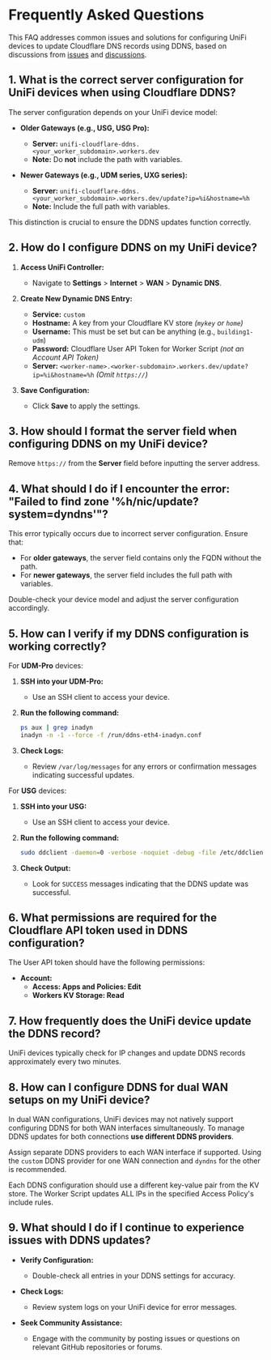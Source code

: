 # Frequently Asked Questions

This FAQ addresses common issues and solutions for configuring UniFi devices to update Cloudflare DNS records using DDNS, based on discussions from [issues](https://github.com/willswire/unifi-ddns/issues/) and [discussions](https://github.com/willswire/unifi-ddns/discussions).

## 1. What is the correct server configuration for UniFi devices when using Cloudflare DDNS?

The server configuration depends on your UniFi device model:

- **Older Gateways (e.g., USG, USG Pro):**
  - **Server:** `unifi-cloudflare-ddns.<your_worker_subdomain>.workers.dev`
  - **Note:** Do **not** include the path with variables.

- **Newer Gateways (e.g., UDM series, UXG series):**
  - **Server:** `unifi-cloudflare-ddns.<your_worker_subdomain>.workers.dev/update?ip=%i&hostname=%h`
  - **Note:** Include the full path with variables.

This distinction is crucial to ensure the DDNS updates function correctly.

## 2. How do I configure DDNS on my UniFi device?

1. **Access UniFi Controller:**
   - Navigate to **Settings** > **Internet** > **WAN** > **Dynamic DNS**.

2. **Create New Dynamic DNS Entry:**
   - **Service:** `custom`
   - **Hostname:** A key from your Cloudflare KV store *(`mykey` or `home`)*
   - **Username:** This must be set but can be anything (e.g., `building1-udm`)
   - **Password:** Cloudflare User API Token for Worker Script *(not an Account API Token)*
   - **Server:** `<worker-name>.<worker-subdomain>.workers.dev/update?ip=%i&hostname=%h`
     *(Omit `https://`)*

3. **Save Configuration:**
   - Click **Save** to apply the settings.

## 3. How should I format the server field when configuring DDNS on my UniFi device?

Remove `https://` from the **Server** field before inputting the server address.

## 4. What should I do if I encounter the error: "Failed to find zone '%h/nic/update?system=dyndns'"?

This error typically occurs due to incorrect server configuration. Ensure that:

- For **older gateways**, the server field contains only the FQDN without the path.
- For **newer gateways**, the server field includes the full path with variables.

Double-check your device model and adjust the server configuration accordingly.

## 5. How can I verify if my DDNS configuration is working correctly?

For **UDM-Pro** devices:

1. **SSH into your UDM-Pro:**
   - Use an SSH client to access your device.

2. **Run the following command:**
   ```bash
   ps aux | grep inadyn
   inadyn -n -1 --force -f /run/ddns-eth4-inadyn.conf
   ```

3. **Check Logs:**
   - Review `/var/log/messages` for any errors or confirmation messages indicating successful updates.

For **USG** devices:

1. **SSH into your USG:**
   - Use an SSH client to access your device.

2. **Run the following command:**
   ```bash
   sudo ddclient -daemon=0 -verbose -noquiet -debug -file /etc/ddclient/ddclient_eth0.conf
   ```

3. **Check Output:**
   - Look for `SUCCESS` messages indicating that the DDNS update was successful.

## 6. What permissions are required for the Cloudflare API token used in DDNS configuration?

The User API token should have the following permissions:

- **Account:**
  - **Access: Apps and Policies: Edit**
  - **Workers KV Storage: Read**

## 7. How frequently does the UniFi device update the DDNS record?

UniFi devices typically check for IP changes and update DDNS records approximately every two minutes.

## 8. How can I configure DDNS for dual WAN setups on my UniFi device?

In dual WAN configurations, UniFi devices may not natively support configuring DDNS for both WAN interfaces simultaneously. To manage DDNS updates for both connections **use different DDNS providers**.

Assign separate DDNS providers to each WAN interface if supported. Using the `custom` DDNS provider for one WAN connection and `dyndns` for the other is recommended.

Each DDNS configuration should use a different key-value pair from the KV store. The Worker Script updates ALL IPs in the specified Access Policy's include rules.

## 9. What should I do if I continue to experience issues with DDNS updates?

- **Verify Configuration:**
  - Double-check all entries in your DDNS settings for accuracy.

- **Check Logs:**
  - Review system logs on your UniFi device for error messages.

- **Seek Community Assistance:**
  - Engage with the community by posting issues or questions on relevant GitHub repositories or forums.
